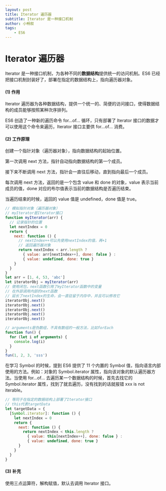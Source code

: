 ```yaml
---
layout: post
title: Iterator 遍历器
subtitle: Iterator 是一种接口机制
author: 小畅叙
tags:
    - ES6
---
```


# Iterator 遍历器

Iterator 是一种接口机制，为各种不同的**数据结构**提供统一的访问机制。ES6 已经把接口机制封装好了，部署在指定的数据结构上，指向遍历器对象。

#### (1) 作用

Iterator 遍历器为各种数据结构，提供一个统一的、简便的访问接口，使得数据结构的成员能够按照某种次序排列。

ES6 创造了一种新的遍历命令 for...of... 循环，只有部署了 Iterator 接口的数据才可以使用这个命令来遍历，Iterator 接口主要供 for...of... 消费。

#### (2) 工作原理

创建一个指针对象（遍历器对象），指向数据结构的起始位置。

第一次调用 next 方法，指针自动指向数据结构的第一个成员。

接下来不断调用 next 方法，指针会一直往后移动，直到指向最后一个成员。

每次调用 next 方法，返回的是一个包含 value 和 done 的对象，value 表示当前成员的值，done 对应的布尔值表示当前的数据结构是否遍历结束。

当遍历结束的时候，返回的 value 值是 undefined，done 值是 true。

```javascript
// 模拟指针对象（遍历器对象）
// myIterator是Iterator接口
function myIterator(arr) {
  // 记录指针的位置
  let nextIndex = 0
  return {
    next: function () {
      // nextIndex++可以先使用nextIndex的值，再+1
      // 返回遍历器对象
      return nextIndex < arr.length ?
        { value: arr[nextIndex++], done: false } :
        { value: undefined, done: true }
    }
  }
}
let arr = [1, 4, 53, 'abc']
let iteratorObj = myIterator(arr)
// 使用闭包，next函数引用了myIterator函数中的变量
// 在外部调用内部的next函数
// 延长了nextIndex的生命，会一直驻留于内存中，并且可以修改它
iteratorObj.next()
iteratorObj.next()
iteratorObj.next()
iteratorObj.next()
iteratorObj.next()
```

```javascript
// arguments是伪数组，不具有数组的一般方法，比如forEach
function fun() {
  for (let i of arguments) {
    console.log(i)
  }
}
fun(1, 2, 3, 'sss')
```

在学习 Symbol 的时候，提到 ES6 提供了 11 个内置的 Symbol 值，指向语言内部使用的方法。例如：对象的 Symbol.iterator 属性，指向该对象的默认遍历器方法。当使用 for...of... 去遍历某一个数据结构的时候，首先去找它的 Symbol.iterator 属性，找到了就去遍历，没有找到的话就报错 xxx is not iterable。

```javascript
// 等同于在指定的数据结构上部署了Iterator接口
// this代表targetData
let targetData = {
  [Symbol.iterator]: function () {
    let nextIndex = 0
    return {
      next: function () {
        return nextIndex < this.length ?
          { value: this[nextIndex++], done: false } :
          { value: undefined, done: true }
      }
    }
  }
}
```

#### (3) 补充

使用三点运算符，解构赋值，默认去调用 Iterator 接口。
